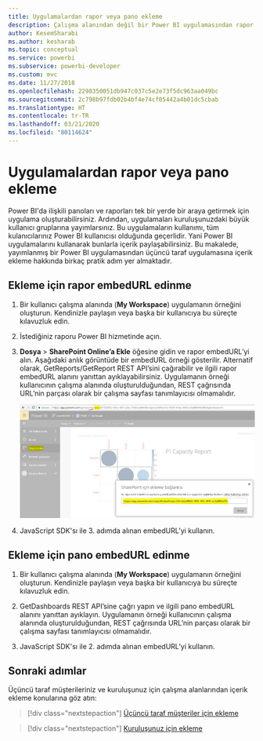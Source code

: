 ```yaml
---
title: Uygulamalardan rapor veya pano ekleme
description: Çalışma alanından değil bir Power BI uygulamasından rapor veya pano tümleştirmeyi ya da eklemeyi öğrenin.
author: KesemSharabi
ms.author: kesharab
ms.topic: conceptual
ms.service: powerbi
ms.subservice: powerbi-developer
ms.custom: mvc
ms.date: 11/27/2018
ms.openlocfilehash: 2298350051db947c037c5e2e73f5dc963aa049bc
ms.sourcegitcommit: 2c798b97fdb02b4bf4e74cf05442a4b01dc5cbab
ms.translationtype: HT
ms.contentlocale: tr-TR
ms.lasthandoff: 03/21/2020
ms.locfileid: "80114624"
---
```

# <a name="embed-reports-or-dashboards-from-apps"></a>Uygulamalardan rapor veya pano ekleme

Power BI'da ilişkili panoları ve raporları tek bir yerde bir araya getirmek için uygulama oluşturabilirsiniz. Ardından, uygulamaları kuruluşunuzdaki büyük kullanıcı gruplarına yayımlarsınız. Bu uygulamaların kullanımı, tüm kulanıcılarınız Power BI kullanıcısı olduğunda geçerlidir. Yani Power BI uygulamalarını kullanarak bunlarla içerik paylaşabilirsiniz. Bu makalede, yayımlanmış bir Power BI uygulamasından üçüncü taraf uygulamasına içerik ekleme hakkında birkaç pratik adım yer almaktadır.

## <a name="grab-a-report-embedurl-for-embedding"></a>Ekleme için rapor embedURL edinme

1. Bir kullanıcı çalışma alanında (**My Workspace**) uygulamanın örneğini oluşturun. Kendinizle paylaşın veya başka bir kullanıcıya bu süreçte kılavuzluk edin.

2. İstediğiniz raporu Power BI hizmetinde açın.

3. **Dosya** > **SharePoint Online’a Ekle** öğesine gidin ve rapor embedURL’yi alın. Aşağıdaki anlık görüntüde bir embedURL örneği gösterilir. Alternatif olarak, GetReports/GetReport REST API’sini çağırabilir ve ilgili rapor embedURL alanını yanıttan ayıklayabilirsiniz. Uygulamanın örneği kullanıcının çalışma alanında oluşturulduğundan, REST çağrısında URL’nin parçası olarak bir çalışma sayfası tanımlayıcısı olmamalıdır.

    ![Uygulamalardan ekleme](media/embed-from-apps/embed-from-app.png)

4. JavaScript SDK'sı ile 3. adımda alınan embedURL’yi kullanın.

## <a name="grab-a-dashboard-embedurl-for-embedding"></a>Ekleme için pano embedURL edinme

1. Bir kullanıcı çalışma alanında (**My Workspace**) uygulamanın örneğini oluşturun. Kendinizle paylaşın veya başka bir kullanıcıya bu süreçte kılavuzluk edin.

2. GetDashboards REST API’sine çağrı yapın ve ilgili pano embedURL alanını yanıttan ayıklayın. Uygulamanın örneği kullanıcının çalışma alanında oluşturulduğundan, REST çağrısında URL’nin parçası olarak bir çalışma sayfası tanımlayıcısı olmamalıdır.

3. JavaScript SDK'sı ile 2. adımda alınan embedURL’yi kullanın.

## <a name="next-steps"></a>Sonraki adımlar

Üçüncü taraf müşterileriniz ve kuruluşunuz için çalışma alanlarından içerik ekleme konularına göz atın:

> [!div class="nextstepaction"]
>[Üçüncü taraf müşteriler için ekleme](embed-sample-for-customers.md)

> [!div class="nextstepaction"]
>[Kuruluşunuz için ekleme](embed-sample-for-your-organization.md)
